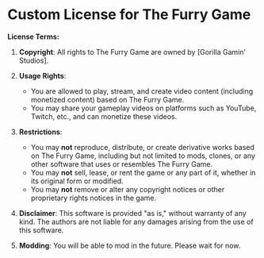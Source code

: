 # Custom License for The Furry Game

**License Terms:**

1. **Copyright**: All rights to The Furry Game are owned by [Gorilla Gamin' Studios].

2. **Usage Rights**:
   - You are allowed to play, stream, and create video content (including monetized content) based on The Furry Game.
   - You may share your gameplay videos on platforms such as YouTube, Twitch, etc., and can monetize these videos.

3. **Restrictions**:
   - You may **not** reproduce, distribute, or create derivative works based on The Furry Game, including but not limited to mods, clones, or any other software that uses or resembles The Furry Game.
   - You may **not** sell, lease, or rent the game or any part of it, whether in its original form or modified.
   - You may **not** remove or alter any copyright notices or other proprietary rights notices in the game.

4. **Disclaimer**: This software is provided "as is," without warranty of any kind. The authors are not liable for any damages arising from the use of this software.

5. **Modding**: You will be able to mod in the future. Please wait for now.
